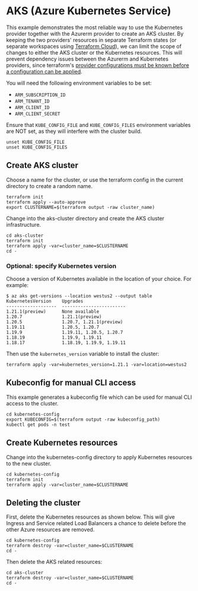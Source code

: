 # AKS (Azure Kubernetes Service)

This example demonstrates the most reliable way to use the Kubernetes provider together with the Azurerm provider to create an AKS cluster. By keeping the two providers' resources in separate Terraform states (or separate workspaces using [Terraform Cloud](https://app.terraform.io/)), we can limit the scope of changes to either the AKS cluster or the Kubernetes resources. This will prevent dependency issues between the Azurerm and Kubernetes providers, since terraform's [provider configurations must be known before a configuration can be applied](https://www.terraform.io/docs/language/providers/configuration.html).

You will need the following environment variables to be set:

  - `ARM_SUBSCRIPTION_ID`
  - `ARM_TENANT_ID`
  - `ARM_CLIENT_ID`
  - `ARM_CLIENT_SECRET`

Ensure that `KUBE_CONFIG_FILE` and `KUBE_CONFIG_FILES` environment variables are NOT set, as they will interfere with the cluster build.

```
unset KUBE_CONFIG_FILE
unset KUBE_CONFIG_FILES
```

## Create AKS cluster

Choose a name for the cluster, or use the terraform config in the current directory to create a random name.

```
terraform init
terraform apply --auto-approve
export CLUSTERNAME=$(terraform output -raw cluster_name)
```

Change into the aks-cluster directory and create the AKS cluster infrastructure.

```
cd aks-cluster
terraform init
terraform apply -var=cluster_name=$CLUSTERNAME
cd -
```

### Optional: specify Kubernetes version

Choose a version of Kubernetes available in the location of your choice. For example:

```
$ az aks get-versions --location westus2 --output table
KubernetesVersion    Upgrades
-------------------  ------------------------
1.21.1(preview)      None available
1.20.7               1.21.1(preview)
1.20.5               1.20.7, 1.21.1(preview)
1.19.11              1.20.5, 1.20.7
1.19.9               1.19.11, 1.20.5, 1.20.7
1.18.19              1.19.9, 1.19.11
1.18.17              1.18.19, 1.19.9, 1.19.11
```

Then use the `kubernetes_version` variable to install the cluster:

```
terraform apply -var=kubernetes_version=1.21.1 -var=location=westus2
```

## Kubeconfig for manual CLI access

This example generates a kubeconfig file which can be used for manual CLI access to the cluster.

```
cd kubernetes-config
export KUBECONFIG=$(terraform output -raw kubeconfig_path)
kubectl get pods -n test
```

## Create Kubernetes resources

Change into the kubernetes-config directory to apply Kubernetes resources to the new cluster.

```
cd kubernetes-config
terraform init
terraform apply -var=cluster_name=$CLUSTERNAME
```

## Deleting the cluster

First, delete the Kubernetes resources as shown below. This will give Ingress and Service related Load Balancers a chance to delete before the other Azure resources are removed.

```
cd kubernetes-config
terraform destroy -var=cluster_name=$CLUSTERNAME
cd -
```

Then delete the AKS related resources:

```
cd aks-cluster
terraform destroy -var=cluster_name=$CLUSTERNAME
cd -
```
